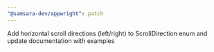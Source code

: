 ```yaml
---
"@samsara-dev/appwright": patch
---
```


Add horizontal scroll directions (left/right) to ScrollDirection enum and update documentation with examples
